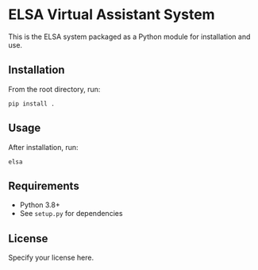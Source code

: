 # ELSA Virtual Assistant System

This is the ELSA system packaged as a Python module for installation and use.

## Installation

From the root directory, run:

    pip install .

## Usage

After installation, run:

    elsa

## Requirements
- Python 3.8+
- See `setup.py` for dependencies

## License
Specify your license here.
